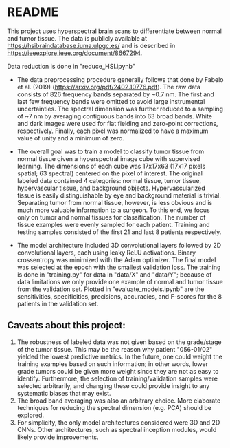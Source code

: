 # README
This project uses hyperspectral brain scans to differentiate between normal and tumor tissue. The data is publicly available at https://hsibraindatabase.iuma.ulpgc.es/ and is described in https://ieeexplore.ieee.org/document/8667294. 

Data reduction is done in "reduce_HSI.ipynb"
- The data preprocessing procedure generally follows that done by Fabelo et al. (2019) (https://arxiv.org/pdf/2402.10776.pdf). The raw data consists of 826 frequency bands separated by ~0.7 nm. The first and last few frequency bands were omitted to avoid large instrumental uncertainties. The spectral dimension was further reduced to a sampling of ~7 nm by averaging contiguous bands into 63 broad bands. White and dark images were used for flat fielding and zero-point corrections, respectively. Finally, each pixel was normalized to have a maximum value of unity and a minimum of zero.

- The overall goal was to train a model to classify tumor tissue from normal tissue given a hyperspectral image cube with supervised learning. The dimensions of each cube was 17x17x63 (17x17 pixels spatial; 63 spectral) centered on the pixel of interest. The original labeled data contained 4 categories: normal tissue, tumor tissue, hypervascular tissue, and background objects. Hypervascularized tissue is easily distinguishable by eye and background material is trivial. Separating tumor from normal tissue, however, is less obvious and is much more valuable information to a surgeon. To this end, we focus only on tumor and normal tissues for classification. The number of tissue examples were evenly sampled for each patient. Training and testing samples consisted of the first 21 and last 8 patients respectively.

- The model architecture included 3D convolutional layers followed by 2D convolutional layers, each using leaky ReLU activations. Binary crossentropy was minimized with the Adam optimizer. The final model was selected at the epoch with the smallest validation loss. The training is done in "training.py" for data in "data/X" and "data/Y"; because of data limitations we only provide one example of normal and tumor tissue from the validation set. Plotted in "evaluate_models.ipynb" are the sensitivities, specificities, precisions, accuracies, and F-scores for the 8 patients in the validation set.

## Caveats about this project:
1. The robustness of labeled data was not given based on the grade/stage of the tumor tissue. This may be the reason why patient "056-01/02" yielded the lowest predictive metrics. In the future, one could weight the training examples based on such information; in other words, lower grade tumors could be given more weight since they are not as easy to identify. Furthermore, the selection of training/validation samples were selected arbitrarily, and changing these could provide insight to any systematic biases that may exist.
2. The broad band averaging was also an arbitrary choice. More elaborate techniques for reducing the spectral dimension (e.g. PCA) should be explored.
3. For simplicity, the only model architectures considered were 3D and 2D CNNs. Other architectures, such as spectral inception modules, would likely provide improvements.

